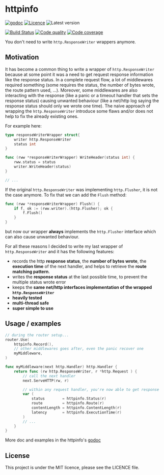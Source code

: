 # httpinfo

[![godoc](https://img.shields.io/badge/godoc-reference-blue.svg?style=for-the-badge)](https://godoc.org/github.com/krostar/httpinfo)
[![Licence](https://img.shields.io/github/license/krostar/httpinfo.svg?style=for-the-badge)](https://tldrlegal.com/license/mit-license)
![Latest version](https://img.shields.io/github/tag/krostar/httpinfo.svg?style=for-the-badge)

[![Build Status](https://img.shields.io/travis/krostar/httpinfo/master.svg?style=for-the-badge)](https://travis-ci.org/krostar/httpinfo)
[![Code quality](https://img.shields.io/codacy/grade/6b68f760c0dc4ba6abf34078f30c5a87/master.svg?style=for-the-badge)](https://app.codacy.com/project/krostar/httpinfo/dashboard)
[![Code coverage](https://img.shields.io/codacy/coverage/6b68f760c0dc4ba6abf34078f30c5a87.svg?style=for-the-badge)](https://app.codacy.com/project/krostar/httpinfo/dashboard)

You don't need to write `http.ResponseWriter` wrappers anymore.

## Motivation

It has become a common thing to write a wrapper of `http.ResponseWriter` because at some point it was a need to get request response information like the response status. In a complete request flow, a lot of middlewares required something (some requires the status, the number of bytes wrote, the route pattern used, ...). Moreover, some middlewares are also interacting with the response (like a panic or a timeout handler that sets the response status) causing unwanted behaviour (like a net/http log saying the response status should only we wrote one time). The naive approach of wrapping the `http.ResponseWriter` introduce some flaws and/or does not help to fix the already existing ones.

For example here:

```go
type responseWriterWrapper struct{
    writer http.ResponseWriter
    status int
}

func (rww *responseWriterWrapper) WriteHeader(status int) {
    rww.status = status
    writer.WriteHeader(status)
}

// ...
```

If the original `http.ResponseWriter` was implementing `http.Flusher`, it is not the case anymore. To fix that we can add the `Flush` method:

```go
func (rww *responseWriterWrapper) Flush() {
    if f, ok := (rww.writer).(http.Flusher); ok {
        f.Flush()
    }
}
```

but now our wrapper **always** implements the `http.Flusher` interface which can also cause unwanted behaviour.

For all these reasons I decided to write my last wrapper of `http.ResponseWriter` and it has the following features:

-   records the http **response status**, the **number of bytes wrote**, the **execution time** of the next handler, and helps to retrieve the **route matching pattern**.
-   writes the **response status** at the last possible time, to prevent the multiple status wrote error
-   keeps the **same net/http interfaces implementation of the wrapped `http.ResponseWriter`**
-   **heavily tested**
-   **multi-thread safe**
-   **super simple to use**

## Usage / examples

```go
// during the router setup...
router.Use(
    httpinfo.Record(),
    // other middlewares goes after, even the panic recover one
    myMiddleware,
)

func myMiddleware(next http.Handler) http.Handler {
    return func (rw http.ResponseWriter, r *http.Request ) {
        // call the next handler
        next.ServeHTTP(rw, r)

        // within any request handler, you're now able to get response info
        var (
            status        = httpinfo.Status(r)
            route         = httpinfo.Route(r)
            contentLength = httpinfo.ContentLength(r)
            latency       = httpinfo.ExecutionTime(r)
        )
        // ...
    }
}
```

More doc and examples in the httpinfo's [godoc](https://godoc.org/github.com/krostar/httpinfo)

## License

This project is under the MIT licence, please see the LICENCE file.
